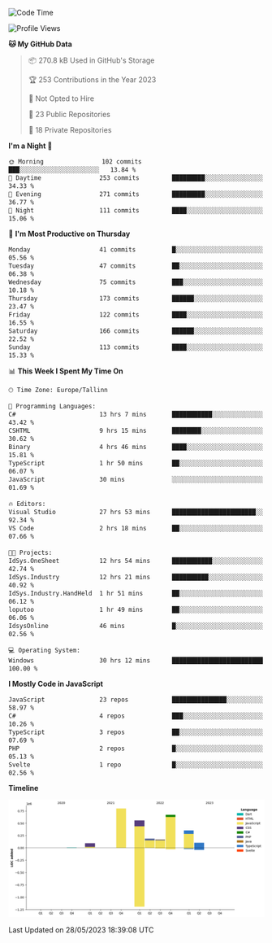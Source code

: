 <!--START_SECTION:waka-->
![Code Time](http://img.shields.io/badge/Code%20Time-139%20hrs%2026%20mins-blue)

![Profile Views](http://img.shields.io/badge/Profile%20Views-1-blue)

**🐱 My GitHub Data** 

> 📦 270.8 kB Used in GitHub's Storage 
 > 
> 🏆 253 Contributions in the Year 2023
 > 
> 🚫 Not Opted to Hire
 > 
> 📜 23 Public Repositories 
 > 
> 🔑 18 Private Repositories 
 > 
**I'm a Night 🦉** 

```text
🌞 Morning                102 commits         ███░░░░░░░░░░░░░░░░░░░░░░   13.84 % 
🌆 Daytime                253 commits         █████████░░░░░░░░░░░░░░░░   34.33 % 
🌃 Evening                271 commits         █████████░░░░░░░░░░░░░░░░   36.77 % 
🌙 Night                  111 commits         ████░░░░░░░░░░░░░░░░░░░░░   15.06 % 
```
📅 **I'm Most Productive on Thursday** 

```text
Monday                   41 commits          █░░░░░░░░░░░░░░░░░░░░░░░░   05.56 % 
Tuesday                  47 commits          ██░░░░░░░░░░░░░░░░░░░░░░░   06.38 % 
Wednesday                75 commits          ███░░░░░░░░░░░░░░░░░░░░░░   10.18 % 
Thursday                 173 commits         ██████░░░░░░░░░░░░░░░░░░░   23.47 % 
Friday                   122 commits         ████░░░░░░░░░░░░░░░░░░░░░   16.55 % 
Saturday                 166 commits         ██████░░░░░░░░░░░░░░░░░░░   22.52 % 
Sunday                   113 commits         ████░░░░░░░░░░░░░░░░░░░░░   15.33 % 
```


📊 **This Week I Spent My Time On** 

```text
🕑︎ Time Zone: Europe/Tallinn

💬 Programming Languages: 
C#                       13 hrs 7 mins       ███████████░░░░░░░░░░░░░░   43.42 % 
CSHTML                   9 hrs 15 mins       ████████░░░░░░░░░░░░░░░░░   30.62 % 
Binary                   4 hrs 46 mins       ████░░░░░░░░░░░░░░░░░░░░░   15.81 % 
TypeScript               1 hr 50 mins        ██░░░░░░░░░░░░░░░░░░░░░░░   06.07 % 
JavaScript               30 mins             ░░░░░░░░░░░░░░░░░░░░░░░░░   01.69 % 

🔥 Editors: 
Visual Studio            27 hrs 53 mins      ███████████████████████░░   92.34 % 
VS Code                  2 hrs 18 mins       ██░░░░░░░░░░░░░░░░░░░░░░░   07.66 % 

🐱‍💻 Projects: 
IdSys.OneSheet           12 hrs 54 mins      ███████████░░░░░░░░░░░░░░   42.74 % 
IdSys.Industry           12 hrs 21 mins      ██████████░░░░░░░░░░░░░░░   40.92 % 
IdSys.Industry.HandHeld  1 hr 51 mins        ██░░░░░░░░░░░░░░░░░░░░░░░   06.12 % 
loputoo                  1 hr 49 mins        ██░░░░░░░░░░░░░░░░░░░░░░░   06.06 % 
IdsysOnline              46 mins             █░░░░░░░░░░░░░░░░░░░░░░░░   02.56 % 

💻 Operating System: 
Windows                  30 hrs 12 mins      █████████████████████████   100.00 % 
```

**I Mostly Code in JavaScript** 

```text
JavaScript               23 repos            ███████████████░░░░░░░░░░   58.97 % 
C#                       4 repos             ███░░░░░░░░░░░░░░░░░░░░░░   10.26 % 
TypeScript               3 repos             ██░░░░░░░░░░░░░░░░░░░░░░░   07.69 % 
PHP                      2 repos             █░░░░░░░░░░░░░░░░░░░░░░░░   05.13 % 
Svelte                   1 repo              █░░░░░░░░░░░░░░░░░░░░░░░░   02.56 % 
```



**Timeline**

![Lines of Code chart](https://raw.githubusercontent.com/Piilu/Piilu/main/assets/bar_graph.png)


 Last Updated on 28/05/2023 18:39:08 UTC
<!--END_SECTION:waka-->